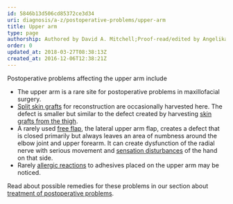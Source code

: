 ```yaml
---
id: 5846b13d506cd85372ce3d34
uri: diagnosis/a-z/postoperative-problems/upper-arm
title: Upper arm
type: page
authorship: Authored by David A. Mitchell;Proof-read/edited by Angelika Sebald
order: 0
updated_at: 2018-03-27T08:38:13Z
created_at: 2016-12-06T12:38:21Z
---
```


<p>Postoperative problems affecting the upper arm include</p>
<ul>
    <li>The upper arm is a rare site for postoperative problems in
        maxillofacial surgery.</li>
    <li><a href="/treatment/surgery/reconstruction">Split skin grafts</a>        for reconstruction are occasionally harvested here. The
        defect is smaller but similar to the defect created by
        harvesting <a href="/treatment/surgery/reconstruction">skin grafts from the thigh</a>.</li>
    <li>A rarely used <a href="/treatment/surgery/reconstruction">free flap</a>,
        the lateral upper arm flap, creates a defect that is
        closed primarily but always leaves an area of numbness
        around the elbow joint and upper forearm. It can create
        dysfunction of the radial nerve with serious movement
        and <a href="/diagnosis/a-z/neuropathies">sensation disturbances</a>        of the hand on that side.</li>
    <li>Rarely <a href="/treatment/other/medication/inflammation/detailed">allergic reactions</a>        to adhesives placed on the upper arm may be noticed.</li>
</ul>
<aside>
    <p>Read about possible remedies for these problems in our section
        about <a href="/treatment/surgery/postoperative-problems">treatment of postoperative problems</a>.</p>
</aside>
